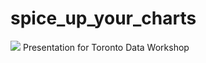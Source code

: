 # spice_up_your_charts
![](https://raw.githubusercontent.com/Ijeamakaanyene/spice_up_your_charts/blob/main/slides_cover_image.png)
Presentation for Toronto Data Workshop<br>
